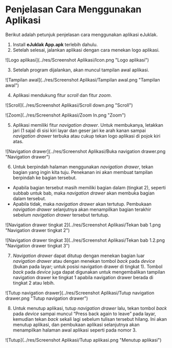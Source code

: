 # Penjelasan Cara Menggunakan Aplikasi

Berikut adalah petunjuk penjelasan cara menggunakan aplikasi eJuklak.

1. Install **eJuklak App.apk** terlebih dahulu.
2. Setelah selesai, jalankan aplikasi dengan cara menekan logo aplikasi.
  
  ![Logo aplikasi](../res/Screenshot Aplikasi/Icon.png "Logo aplikasi")

3. Setelah program dijalankan, akan muncul tampilan awal aplikasi.

  ![Tampilan awal](../res/Screenshot Aplikasi/Tampilan awal.png "Tampilan awal")

4. Aplikasi mendukung fitur *scroll* dan fitur *zoom*.

  ![Scroll](../res/Screenshot Aplikasi/Scroll down.png "Scroll")

  ![Zoom](../res/Screenshot Aplikasi/Zoom In.png "Zoom")

5. Aplikasi memiliki fitur *navigation drawer*. Untuk membukanya, letakkan jari (1 saja) di sisi kiri layar dan geser jari ke arah kanan sampai *navigation drawer* terbuka atau cukup tekan logo aplikasi di pojok kiri atas.  

  ![Navigation drawer](../res/Screenshot Aplikasi/Buka navigation drawer.png "Navigation drawer")

6. Untuk berpindah halaman menggunakan *navigation drawer*, tekan bagian yang ingin kita tuju. Penekanan ini akan membuat tampilan berpindah ke bagian tersebut.
  - Apabila bagian tersebut masih memiliki bagian dalam (tingkat 2), seperti subbab untuk bab, maka *navigation drawer* akan membuka bagian dalam tersebut. 
  - Apabila tidak, maka *navigation drawer* akan tertutup. Pembukaan *navigation drawer* selanjutnya akan menampilkan bagian terakhir sebelum *navigation drawer* tersebut tertutup.

  ![Navigation drawer tingkat 2](../res/Screenshot Aplikasi/Tekan bab 1.png "Navigation drawer tingkat 2")

  ![Navigation drawer tingkat 3](../res/Screenshot Aplikasi/Tekan bab 1.2.png "Navigation drawer tingkat 3")

7. *Navigation drawer* dapat ditutup dengan menekan bagian luar *navigation drawer* atau dengan menekan tombol *back* pada *device* (bukan pada layar; untuk posisi navigation drawer di tingkat 1). Tombol *back* pada *device* juga dapat digunakan untuk mengembalikan tampilan navigation drawer ke tingkat 1 apabila navigation drawer berada di tingkat 2 atau lebih.

![Tutup navigation drawer](../res/Screenshot Aplikasi/Tutup navigation drawer.png "Tutup navigation drawer")

8. Untuk menutup aplikasi, tutup *navigation drawer* lalu, tekan tombol *back* pada *device* sampai muncul “Press back again to leave” pada layar, kemudian tekan *back* sekali lagi sebelum tulisan tersebut hilang. Ini akan menutup aplikasi, dan pembukaan aplikasi selanjutnya akan menampilkan halaman awal aplikasi seperti pada nomor 3.

  ![Tutup](../res/Screenshot Aplikasi/Tutup aplikasi.png "Menutup aplikasi")